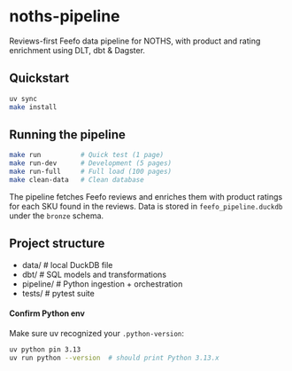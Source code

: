 # noths-pipeline

Reviews-first Feefo data pipeline for NOTHS, with product and rating enrichment using DLT, dbt & Dagster.

## Quickstart
```bash
uv sync
make install
```

## Running the pipeline
```bash
make run          # Quick test (1 page)
make run-dev      # Development (5 pages)
make run-full     # Full load (100 pages)
make clean-data   # Clean database
```

The pipeline fetches Feefo reviews and enriches them with product ratings for each SKU found in the reviews. Data is stored in `feefo_pipeline.duckdb` under the `bronze` schema.

## Project structure
- data/         # local DuckDB file
- dbt/          # SQL models and transformations
- pipeline/     # Python ingestion + orchestration
- tests/        # pytest suite


#### Confirm Python env
Make sure uv recognized your `.python-version`:
```bash
uv python pin 3.13
uv run python --version  # should print Python 3.13.x
```